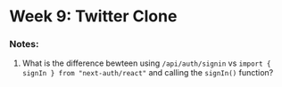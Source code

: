 # Week 9: Twitter Clone

### Notes:
1. What is the difference bewteen using `/api/auth/signin` vs `import { signIn } from "next-auth/react"` and calling the `signIn()` function?